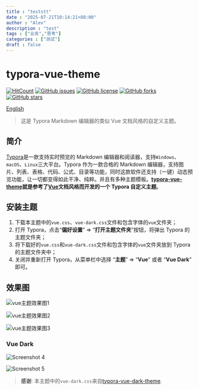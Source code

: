 ```yaml
--- 
title : "teststt"
date : "2025-07-21T10:14:21+08:00"
author : "Alex"
description : "test"
tags : ["业务","思考"]
categories : ["测试"]
draft : false
---
```


# typora-vue-theme

[![HitCount](http://hits.dwyl.io/blinkfox/typora-vue-theme.svg)](http://hits.dwyl.io/blinkfox/typora-vue-theme) [![GitHub issues](https://img.shields.io/github/issues/blinkfox/typora-vue-theme.svg)](https://github.com/blinkfox/typora-vue-theme/issues) [![GitHub license](https://img.shields.io/github/license/blinkfox/typora-vue-theme.svg)](https://github.com/blinkfox/typora-vue-theme/blob/master/LICENSE) [![GitHub forks](https://img.shields.io/github/forks/blinkfox/typora-vue-theme.svg)](https://github.com/blinkfox/typora-vue-theme/network) [![GitHub stars](https://img.shields.io/github/stars/blinkfox/typora-vue-theme.svg)](https://github.com/blinkfox/typora-vue-theme/stargazers)

[English](README.md)

> 这是 Typora Markdown 编辑器的类似 Vue 文档风格的自定义主题。

## 简介

[Typora](https://www.typora.io/)是一款支持实时预览的 Markdown 编辑器和阅读器，支持`Windows`、`macOS`、`Linux`三大平台。Typora 作为一款合格的 Markdown 编辑器，支持图片、列表、表格、代码、公式、目录等功能，同时这款软件还支持（一键）动态预览功能，让一切都变得如此干净、纯粹。并且有多种主题模板。**[typora-vue-theme](https://github.com/blinkfox/typora-vue-theme)就是参考了[Vue](https://vuejs.org/)文档风格而开发的一个 Typora 自定义主题**。

## 安装主题

1. 下载本主题中的`vue.css`、`vue-dark.css`文件和包含字体的`vue`文件夹；
2. 打开 Typora，点击“**偏好设置**” => “**打开主题文件夹**”按钮，将弹出 Typora 的主题文件夹；
3. 将下载好的`vue.css`和`vue-dark.css`文件和包含字体的`vue`文件夹放到 Typora 的主题文件夹中；
4. 关闭并重新打开 Typora，从菜单栏中选择 “**主题**” => “**Vue**” 或者 “**Vue Dark**” 即可。

## 效果图

![vue主题效果图1](http://static.blinkfox.com/typora_vue_theme_screen_01.png)

![vue主题效果图2](http://static.blinkfox.com/typora_vue_theme_screen_02.png)

![vue主题效果图3](http://static.blinkfox.com/typora_vue_theme_screen_03.png)

### Vue Dark

![Screenshot 4](https://github.com/MamoruDS/typora-vue-theme/raw/master/screenshots/screenshot_01.png)

![Screenshot 5](https://github.com/MamoruDS/typora-vue-theme/raw/master/screenshots/screenshot_02.png)

> **感谢**: 本主题中的`vue-dark.css`来自[typora-vue-dark-theme](https://github.com/MamoruDS/typora-vue-dark-theme).